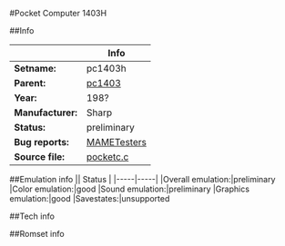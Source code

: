 #Pocket Computer 1403H

##Info

||Info|
|-----|-----|
|**Setname:**|pc1403h
|**Parent:**|[pc1403](pc1403.md)
|**Year:**|198?
|**Manufacturer:**|Sharp
|**Status:**|preliminary
|**Bug reports:**|[MAMETesters](http://mametesters.org/view_all_set.php?type=1&temporary=y&search=pocketc.c)
|**Source file:**|[pocketc.c](https://github.com/mamedev/mame/blob/master/src/mess/drivers/pocketc.c)

##Emulation info
|| Status |
|-----|-----|
|Overall emulation:|preliminary
|Color emulation:|good
|Sound emulation:|preliminary
|Graphics emulation:|good
|Savestates:|unsupported

##Tech info

##Romset info

<!--- START OF EDITED COMMENT DO NOT TOUCH TEXT ABOVE-->
